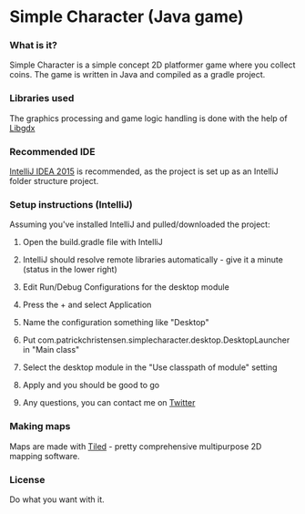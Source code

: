 # Simple Character (Java game)
### What is it?
Simple Character is a simple concept 2D platformer game where you collect coins.
The game is written in Java and compiled as a gradle project.
### Libraries used
The graphics processing and game logic handling is done with the help of [Libgdx](https://libgdx.badlogicgames.com/)
### Recommended IDE
[IntelliJ IDEA 2015](https://www.jetbrains.com/idea/download/) is recommended, as the project is set up as an IntelliJ folder structure project.
### Setup instructions (IntelliJ)
Assuming you've installed IntelliJ and pulled/downloaded the project:
1. Open the build.gradle file with IntelliJ

2. IntelliJ should resolve remote libraries automatically - give it a minute (status in the lower right)

3. Edit Run/Debug Configurations for the desktop module

4. Press the + and select Application

5. Name the configuration something like "Desktop"

6. Put com.patrickchristensen.simplecharacter.desktop.DesktopLauncher in "Main class"

7. Select the desktop module in the "Use classpath of module" setting

8. Apply and you should be good to go

9. Any questions, you can contact me on [Twitter](https://www.twitter.com/buriedstpatrick)

### Making maps
Maps are made with [Tiled](http://www.mapeditor.org/) - pretty comprehensive multipurpose 2D mapping software.
### License
Do what you want with it.
